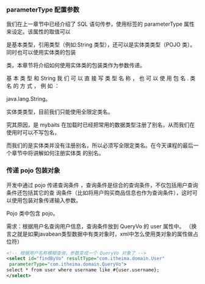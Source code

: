 ### parameterType 配置参数 

我们在上一章节中已经介绍了 SQL 语句传参，使用标签的 parameterType 属性来设定。该属性的取值可以 

是基本类型，引用类型（例如:String 类型），还可以是实体类类型（POJO 类）。同时也可以使用实体类的包装 

类，本章节将介绍如何使用实体类的包装类作为参数传递。

基 本 类 型 和 String 我 们 可 以 直 接 写 类 型 名 称 ， 也 可 以 使 用 包 名 . 类 名 的 方 式 ， 例 如 ： 

java.lang.String。 

实体类类型，目前我们只能使用全限定类名。 

究其原因，是 mybaits 在加载时已经把常用的数据类型注册了别名，从而我们在使用时可以不写包名， 

而我们的是实体类并没有注册别名，所以必须写全限定类名。在今天课程的最后一个章节中将讲解如何注册实体类 的别名。 

### 传递 pojo 包装对象

开发中通过 pojo 传递查询条件 ，查询条件是综合的查询条件，不仅包括用户查询条件还包括其它的查 询条件（比如将用户购买商品信息也作为查询条件），这时可以使用包装对象传递输入参数。 

Pojo 类中包含 pojo。 

需求：根据用户名查询用户信息，查询条件放到 QueryVo 的 user 属性中。 （换言之就是如果javabean类型数据中有类对象时，xml中怎么使用类对象的属性做占位符）

```xml
<!-- 根据用户名称模糊查询，参数变成一个 QueryVo 对象了 -->
<select id="findByVo" resultType="com.itheima.domain.User"
 parameterType="com.itheima.domain.QueryVo">
select * from user where username like #{user.username};
</select>
```

